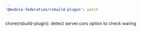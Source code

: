 ```yaml
---
'@module-federation/rsbuild-plugin': patch
---
```


chore(rsbuild-plugin): detect server.cors option to check waring
